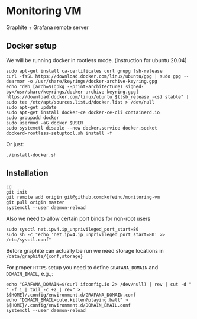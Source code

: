 # Monitoring VM

Graphite + Grafana remote server

## Docker setup

We will be running docker in rootless mode. (instruction for ubuntu 20.04)

    sudo apt-get install ca-certificates curl gnupg lsb-release
    curl -fsSL https://download.docker.com/linux/ubuntu/gpg | sudo gpg --dearmor -o /usr/share/keyrings/docker-archive-keyring.gpg
    echo "deb [arch=$(dpkg --print-architecture) signed-by=/usr/share/keyrings/docker-archive-keyring.gpg] https://download.docker.com/linux/ubuntu $(lsb_release -cs) stable" | sudo tee /etc/apt/sources.list.d/docker.list > /dev/null
    sudo apt-get update
    sudo apt-get install docker-ce docker-ce-cli containerd.io
    sudo groupadd docker
    sudo usermod -aG docker $USER
    sudo systemctl disable --now docker.service docker.socket
    dockerd-rootless-setuptool.sh install -f

Or just:

    ./install-docker.sh

## Installation

    cd
    git init
    git remote add origin git@github.com:kofeinu/monitoring-vm
    git pull origin master
    systemctl --user daemon-reload

Also we need to allow certain port binds for non-root users

    sudo sysctl net.ipv4.ip_unprivileged_port_start=80
    sudo sh -c "echo 'net.ipv4.ip_unprivileged_port_start=80' >> /etc/sysctl.conf"

Before graphite can actually be run we need storage locations in `/data/graphite/{conf,storage}`

For proper `HTTPS` setup you need to define `GRAFANA_DOMAIN` and `DOMAIN_EMAIL`, e.g.,:

    echo "GRAFANA_DOMAIN=$(curl ifconfig.io 2> /dev/null) | rev | cut -d " " -f 1 | tail -c +2 | rev" > ${HOME}/.config/environment.d/GRAFANA_DOMAIN.conf
    echo "DOMAIN_EMAIL=cute.kitten@playing.ball" > ${HOME}/.config/environment.d/DOMAIN_EMAIL.conf
    systemctl --user daemon-reload
